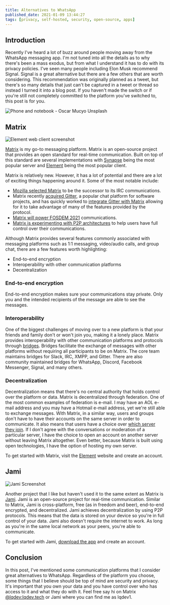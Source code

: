 ```yaml
---
title: Alternatives to WhatsApp
published_date: 2021-01-09 13:44:27
tags: [privacy, self-hosted, security, open-source, apps]
---
```


## Introduction

Recently I've heard a lot of buzz around people moving away from the WhatsApp messaging app. I'm not tuned into all the details as to why there's been a mass exodus, but from what I understand it has to do with its privacy policies. I've seen many people including Elon Musk recommend Signal. Signal is a great alternative but there are a few others that are worth considering. This recommendation was originally planned as a tweet, but there's so many details that just can't be captured in a tweet or thread so instead I turned it into a blog post. If you haven't made the switch or if you're still not completely committed to the platform you've switched to, this post is for you.

![Phone and notebook - Oscar Mucyo Unsplash](https://user-images.githubusercontent.com/11130940/104107289-08689180-5289-11eb-890d-54527902df97.png)

## Matrix

![Element web client screenshot](https://user-images.githubusercontent.com/11130940/104107320-3e0d7a80-5289-11eb-9449-71e34315b96e.png)

[Matrix](https://matrix.org/) is my go-to messaging platform. Matrix is an open-source project that provides an open standard for real-time communication. Built on top of this standard are several implementations with [Synapse](https://github.com/matrix-org/synapse) being the most popular server and [Element](https://element.io/) being the most popular client.

Matrix is relatively new. However, it has a lot of potential and there are a lot of exciting things happening around it. Some of the most notable include:

- [Mozilla selected Matrix](https://matrix.org/blog/2019/12/19/welcoming-mozilla-to-matrix) to be the successor to its IRC communications.
- Matrix recently [acquired Gitter](https://matrix.org/blog/2020/09/30/welcoming-gitter-to-matrix), a popular chat platform for software projects, and has quickly worked to [integrate Gitter with Matrix](https://matrix.org/blog/2020/12/07/gitter-now-speaks-matrix) allowing for it to take advantage of many of the features provided by the protocol. 
- [Matrix will power FOSDEM 2021](https://matrix.org/blog/2021/01/04/taking-fosdem-online-via-matrix) communications.
- [Matrix is experimenting with P2P architectures](https://matrix.org/blog/2020/06/02/introducing-p-2-p-matrix) to help users have full control over their communications.

Although Matrix provides several features commonly associated with messaging platforms such as 1:1 messaging, video/audio calls, and group chat, there are a few features worth highlighting:

- End-to-end encryption
- Interoperability with other communication platforms
- Decentralization

### End-to-end encryption

End-to-end encryption makes sure your communications stay private. Only you and the intended recipients of the message are able to see the messages. 

### Interoperability

One of the biggest challenges of moving over to a new platform is that your friends and family don't or won't join you, making it a lonely place. Matrix provides interoperability with other communication platforms and protocols through [bridges](https://matrix.org/bridges/). Bridges facilitate the exchange of messages with other platforms without requiring all participants to be on Matrix. The core team maintains bridges for Slack, IRC, XMPP, and Gitter. There are also community maintained bridges for WhatsApp, Discord, Facebook Messenger, Signal, and many others. 

### Decentralization 

Decentralization means that there's no central authority that holds control over the platform or data. Matrix is decentralized through federation. One of the most common examples of federation is e-mail. I may have an AOL e-mail address and you may have a Hotmail e-mail address, yet we're still able to exchange messages. With Matrix, in a similar way, users and groups don't have to have their accounts on the same server in order to communicate. It also means that users have a choice over [which server they join](https://www.hello-matrix.net/public_servers.php). If I don't agree with the conversations or moderation of a particular server, I have the choice to open an account on another server without leaving Matrix altogether. Even better, because Matrix is built using open technologies, I have the option of hosting my own server.

To get started with Matrix, visit the [Element](https://element.io/get-started) website and create an account.

## Jami

![Jami Screenshot](https://user-images.githubusercontent.com/11130940/104107348-64331a80-5289-11eb-8606-944269e17d10.png)

Another project that I like but haven't used it to the same extent as Matrix is [Jami](https://jami.net/). Jami is an open-source project for real-time communication. Similar to Matrix, Jami is cross-platform, free (as in freedom and beer), end-to-end encrypted, and decentralized. Jami achieves decentralization by using P2P protocols. This means that the data is stored on your device so you're in full control of your data. Jami also doesn't require the internet to work. As long as you're in the same local network as your peers, you're able to communicate. 

To get started with Jami, [download the app](https://jami.net/download/) and create an account.

## Conclusion

In this post, I've mentioned some communication platforms that I consider great alternatives to WhatsApp. Regardless of the platform you choose, some things that I believe should be top of mind are security and privacy. It's important that you own your data and you have control over who has access to it and what they do with it. Feel free say hi on Matrix [@lqdev:lqdev.tech](https://matrix.to/#/@lqdev:lqdev.tech) or Jami where you can find me as lqdev1.
